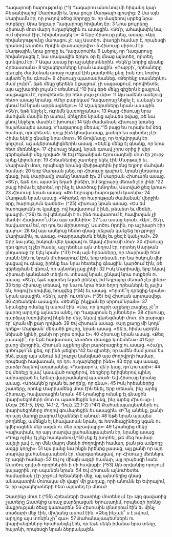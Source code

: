 
Ղազարոսի հարությունը
(^1) Ղազարոս անունով մի հիվանդ կար Բեթանիայից՝ Մարիամի եւ նրա քույր Մարթայի գյուղից։ 2 Սա այն Մարիամն
էր, որ յուղով օծեց Տիրոջը եւ իր մազերով սրբեց նրա ոտքերը։ Սրա եղբայր Ղազարոսը հիվանդ էր։ 3 Նրա քույրերը
Հիսուսի մոտ մարդ ուղարկեցին ու ասացին. «Տե՛ր, ահավասիկ նա, ում սիրում էիր, հիվանդացել է»։ 4 Երբ Հիսուսը լսեց,
ասաց. «Այդ հիվանդությունը մահացու չէ, այլ Աստծու փառքի համար է, որպեսզի դրանով Աստծու Որդին
փառավորվի»։ 5 Հիսուսը սիրում էր Մարթային, նրա քրոջը եւ Ղազարոսին։ 6 Լսելով, որ Ղազարոսը հիվանդացել է, նա
տակավին երկու օր էլ մնաց այնտեղ, որտեղ գտնվում էր։ 7 Ապա ասաց իր աշակերտներին. «Եկե՛ք նորից գնանք
Հրեաստան»։ 8 Աշակերտները նրան ասացին. «Ռաբբի՛, հրեաները դեռ քիչ ժամանակ առաջ ուզում էին քարկոծել քեզ,
իսկ դու նորից այնտե՞ղ ես գնում»։ 9 Հիսուսը պատասխանեց. «Ցերեկը տասներկու ժամ չունի՞. եթե մեկը ցերեկն է
քայլում, չի սայթաքում, որովհետեւ այս աշխարհի լույսն է տեսնում,^10 իսկ եթե մեկը գիշերն է քայլում, սայթաքում է,
որովհետեւ իր հետ լույս չունի»։ 11 Այս ամենն ասելուց հետո ասաց նրանց. «Մեր բարեկամ Ղազարոսը ննջել է, սակայն
ես գնում եմ նրան արթնացնելու»։ 12 Աշակերտները նրան ասացին. «Տե՛ր, եթե ննջել է, ուրեմն կառողջանա»։ 13 Բայց
Հիսուսը նրա մահվան մասին էր ասում, մինչդեռ նրանց այնպես թվաց, թե նա քնով ննջելու մասին է խոսում։ 14 Այն
ժամանակ Հիսուսը նրանց հայտնապես ասաց. «Ղազարոսը մեռավ.^15 բայց ես ուրախ եմ ձեզ համար, որովհետեւ դուք
ինձ կհավատաք, քանզի ես այնտեղ չէի։ Հիմա եկե՛ք գնանք նրա մոտ»։ 16 Թովմասը, որ Երկվորյակ էր կոչվում,
աշակերտակիցներին ասաց. «Եկե՛ք մենք էլ գնանք, որ նրա հետ մեռնենք»։ 17 Հիսուսը եկավ, նրան գտավ չորս օրից ի
վեր գերեզմանի մեջ դրված։ 18 Եվ Բեթանիան Երուսաղեմի մոտ էր շուրջ երեք կիլոմետր։ 19 Հրեաներից շատերը եկել էին
Մարթայի եւ Մարիամի մոտ, որպեսզի նրանց մխիթարեին իրենց եղբոր մահվան համար։ 20 Երբ Մարթան լսեց, որ
Հիսուսը գալիս է, նրան ընդառաջ գնաց, իսկ Մարիամը տանը նստած էր։ 21 Մարթան Հիսուսին ասաց. «Տե՛ր, եթե դու
այստեղ եղած լինեիր, իմ եղբայրը մեռած չէր լինի.^22 բայց հիմա էլ գիտեմ, որ ինչ էլ Աստծուց խնդրես, Աստված քեզ
կտա»։ 23 Հիսուսը նրան ասաց. «Քո եղբայրը հարություն կառնի»։ 24 Մարթան նրան ասաց. «Գիտեմ, որ հարության
ժամանակ՝ վերջին օրը, հարություն կառնի»։
(^25) Հիսուսը նրան ասաց. «Ես եմ հարությունն ու կյանքը. ով հավատում է ինձ, թեպետ եւ մեռնի, կապրի. (^26) եւ ով
կենդանի է ու ինձ հավատում է, հավիտյան չի մեռնի։ Հավատո՞ւմ ես այս ամենին»։ 27 Նա ասաց նրան. «Այո՛, Տե՛ր,
հավատում եմ, որ դու ես Քրիստոսը՝ Աստծու Որդին, որ աշխարհ էիր գալու»։ 28 Եվ այս ասելուց հետո գնաց լռելյայն
կանչեց իր քրոջը՝ Մարիամին, ու ասաց. «Վարդապետն է եկել եւ քեզ է կանչում»։ 29 Երբ նա լսեց, իսկույն վեր կացավ ու
եկավ Հիսուսի մոտ։ 30 Հիսուսը դեռ գյուղ էլ չէր հասել, այլ դեռեւս այն տեղում էր, որտեղ Մարթան ընդառաջ էր ելել նրան։
(^31) Իսկ այն հրեաները, որ Մարիամի հետ տանն էին ու նրան մխիթարում էին, երբ տեսան, որ նա իսկույն վեր կացավ ու
գնաց, իրենք եւս նրա հետեւից գնացին. կարծում էին, թե գերեզման է գնում, որ այնտեղ լաց լինի։ 32 Իսկ Մարիամը, երբ
եկավ Հիսուսի կանգնած տեղն ու տեսավ նրան, ընկավ նրա ոտքերն ու ասաց. «Տե՛ր, եթե այստեղ եղած լինեիր, իմ
եղբայրը մեռած չէր լինի»։ 33 Երբ Հիսուսը տեսավ, որ նա ու նրա հետ եղող հրեաներն էլ լալիս են, հոգով խռովվեց, հուզվեց
(^34) եւ ասաց. «Որտե՞ղ դրեցիք նրան»։ Նրան ասացին. «Տե՛ր, արի՛ ու տե՛ս»։
(^35) Եվ Հիսուսն արտասվեց։ 36 Հրեաներն ասացին. «Տեսե՛ք՝ ինչքան էր սիրում նրան»։ 37 Նրանցից ոմանք էլ ասում էին.
«Սա, որ կույրի աչքերը բացեց, չէ՞ր կարող արդյոք այնպես անել, որ Ղազարոսն էլ չմեռներ»։ 38 Հիսուսը, դարձյալ
խռովվելով ինքն իր մեջ, եկավ գերեզմանի մոտ. մի քարայր էր՝ վրան մի քար դրված։ 39 Եվ Հիսուսն ասաց. «Այդ քարը մի
կողմ դրեք»։ Մարթան՝ մեռածի քույրը, նրան ասաց. «Տե՛ր, հիմա արդեն նեխած կլինի, քանի որ չորս օրվա է»։ 40 Հիսուսը
նրան ասաց. «Քեզ չասացի՞, որ եթե հավատաս, Աստծու փառքը կտեսնես»։ 41 Երբ քարը վերցրին, Հիսուսն աչքերը վեր
բարձրացրեց ու ասաց. «Հա՛յր, գոհությո՜ւն քեզ, որ ինձ լսեցիր.^42 ես գիտեի, որ ամեն ժամ լսում ես ինձ, բայց այս անում
եմ շուրջս կանգնած այս ժողովրդի համար, որպեսզի հավատան, որ դու ուղարկեցիր ինձ»։ 43 Երբ այս ասաց, բարձր
ձայնով աղաղակեց. «Ղազարո՛ս, վե՛ր կաց, դո՛ւրս արի»։ 44 Եվ մեռելը ելավ՝ կապված ոտքերով, ձեռքերը երիզներով պինդ
ամրացված եւ երեսը վարշամակով պատած։ Եվ Հիսուսը նրանց ասաց. «Արձակե՛ք դրան եւ թողե՛ք, որ գնա»։ 45 Իսկ
հրեաներից շատերը, որոնք Մարիամենց մոտ էին եկել, երբ տեսան, ինչ արեց Հիսուսը, հավատացին նրան։ 46 Նրանցից
ոմանք էլ գնացին փարիսեցիների մոտ ու պատմեցին նրանց, ինչ արեց Հիսուսը։
( _Մտթ_. 26.1-5, _Մրկ_. 14.1-2, _Ղուկ_. 22.1-2)
(^47) Քահանայապետներն ու փարիսեցիները ժողով գումարեցին եւ ասացին. «Ի՞նչ անենք, քանի որ այդ մարդը բազում
նշաններ է անում։ 48 Եթե նրան այսպես թողնենք, ամենքն էլ կհավատան նրան, եւ հռոմեացիները կգան ու կվերացնեն
մեր ազգն ու մեր սրբավայրը»։ 49 Նրանցից մեկը՝ Կայիափան, որ այդ տարվա քահանայապետն էր, նրանց ասաց. «Դուք
ոչինչ էլ չեք հասկանում,^50 չեք էլ խորհել, թե մեզ համար ավելի լավ է, որ մեկ մարդ մեռնի ժողովրդի համար, քան թե
ամբողջ ազգը կորչի»։ 51 Այս բանը նա ինքն իրենից չասաց, այլ քանի որ այդ տարվա քահանայապետն էր,
մարգարեացավ, որ Հիսուսը մեռնելու էր ազգի համար։ 52 Եվ ոչ միայն ազգի համար, այլ որպեսզի նաեւ Աստծու ցրված
որդիներին ի մի հավաքի։
(^53) Այն օրվանից որոշում կայացրին, որ սպանեն նրան։ 54 Եվ Հիսուսն այնուհետեւ համարձակ չէր շրջում հրեաների
մեջ, այլ այնտեղից գնաց անապատին մոտակա մի վայր՝ մի քաղաք, որի անունն էր Եփրայիմ, եւ իր աշակերտների հետ
այդտեղ էր մնում։


Զատիկը մոտ է
(^55) Հրեաների Զատիկը մոտենում էր։ Այդ գավառից շատերը Զատկից առաջ բարձրացան Երուսաղեմ, որպեսզի իրենց
մաքրության ծեսը կատարեն։ 56 Հիսուսին փնտրում էին եւ մինչ տաճարի մեջ էին, միմյանց ասում էին. «Ձեզ ինչպե՞ ս է
թվում, արդյոք այս տոնին չի՞ գա»։ 57 Քահանայապետներն ու փարիսեցիները հրահանգել էին, որ եթե մեկն իմանա նրա
տեղը, հայտնի, որպեսզի նրան ձերբակալեն։
